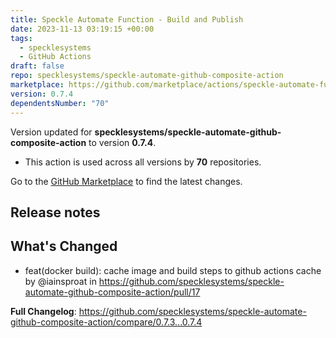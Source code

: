 ```yaml
---
title: Speckle Automate Function - Build and Publish
date: 2023-11-13 03:19:15 +00:00
tags:
  - specklesystems
  - GitHub Actions
draft: false
repo: specklesystems/speckle-automate-github-composite-action
marketplace: https://github.com/marketplace/actions/speckle-automate-function-build-and-publish
version: 0.7.4
dependentsNumber: "70"
---
```



Version updated for **specklesystems/speckle-automate-github-composite-action** to version **0.7.4**.
- This action is used across all versions by **70** repositories.

Go to the [GitHub Marketplace](https://github.com/marketplace/actions/speckle-automate-function-build-and-publish) to find the latest changes.

## Release notes

## What's Changed
* feat(docker build): cache image and build steps to github actions cache by @iainsproat in https://github.com/specklesystems/speckle-automate-github-composite-action/pull/17


**Full Changelog**: https://github.com/specklesystems/speckle-automate-github-composite-action/compare/0.7.3...0.7.4
